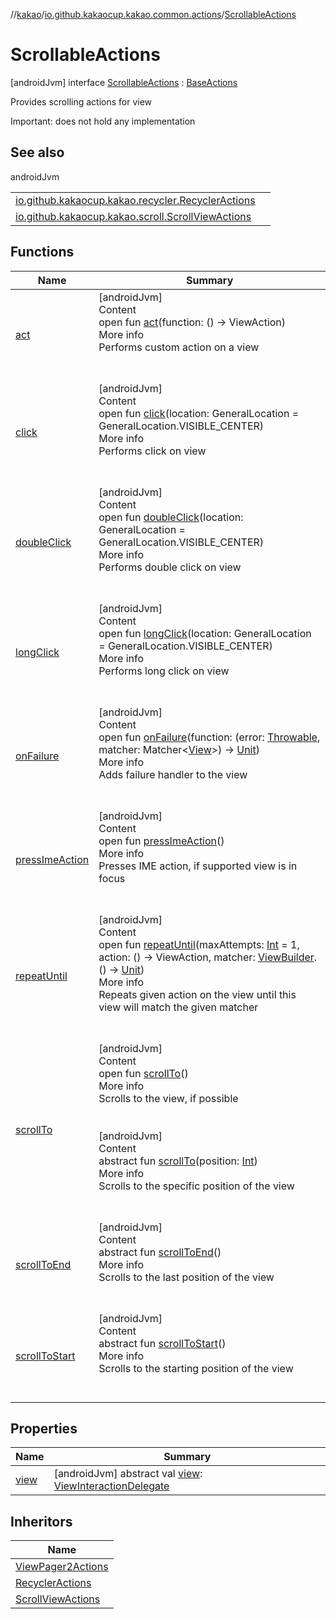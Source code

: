 //[kakao](../../../index.md)/[io.github.kakaocup.kakao.common.actions](../index.md)/[ScrollableActions](index.md)



# ScrollableActions  
 [androidJvm] interface [ScrollableActions](index.md) : [BaseActions](../-base-actions/index.md)

Provides scrolling actions for view



Important: does not hold any implementation

   


## See also  
  
androidJvm  
  
| | |
|---|---|
| <a name="io.github.kakaocup.kakao.common.actions/ScrollableActions///PointingToDeclaration/"></a>[io.github.kakaocup.kakao.recycler.RecyclerActions](../../io.github.kakaocup.kakao.recycler/-recycler-actions/index.md)| <a name="io.github.kakaocup.kakao.common.actions/ScrollableActions///PointingToDeclaration/"></a>|
| <a name="io.github.kakaocup.kakao.common.actions/ScrollableActions///PointingToDeclaration/"></a>[io.github.kakaocup.kakao.scroll.ScrollViewActions](../../io.github.kakaocup.kakao.scroll/-scroll-view-actions/index.md)| <a name="io.github.kakaocup.kakao.common.actions/ScrollableActions///PointingToDeclaration/"></a>|
  


## Functions  
  
|  Name |  Summary | 
|---|---|
| <a name="io.github.kakaocup.kakao.common.actions/BaseActions/act/#kotlin.Function0[androidx.test.espresso.ViewAction]/PointingToDeclaration/"></a>[act](../-base-actions/act.md)| <a name="io.github.kakaocup.kakao.common.actions/BaseActions/act/#kotlin.Function0[androidx.test.espresso.ViewAction]/PointingToDeclaration/"></a>[androidJvm]  <br>Content  <br>open fun [act](../-base-actions/act.md)(function: () -> ViewAction)  <br>More info  <br>Performs custom action on a view  <br><br><br>|
| <a name="io.github.kakaocup.kakao.common.actions/BaseActions/click/#androidx.test.espresso.action.GeneralLocation/PointingToDeclaration/"></a>[click](../-base-actions/click.md)| <a name="io.github.kakaocup.kakao.common.actions/BaseActions/click/#androidx.test.espresso.action.GeneralLocation/PointingToDeclaration/"></a>[androidJvm]  <br>Content  <br>open fun [click](../-base-actions/click.md)(location: GeneralLocation = GeneralLocation.VISIBLE_CENTER)  <br>More info  <br>Performs click on view  <br><br><br>|
| <a name="io.github.kakaocup.kakao.common.actions/BaseActions/doubleClick/#androidx.test.espresso.action.GeneralLocation/PointingToDeclaration/"></a>[doubleClick](../-base-actions/double-click.md)| <a name="io.github.kakaocup.kakao.common.actions/BaseActions/doubleClick/#androidx.test.espresso.action.GeneralLocation/PointingToDeclaration/"></a>[androidJvm]  <br>Content  <br>open fun [doubleClick](../-base-actions/double-click.md)(location: GeneralLocation = GeneralLocation.VISIBLE_CENTER)  <br>More info  <br>Performs double click on view  <br><br><br>|
| <a name="io.github.kakaocup.kakao.common.actions/BaseActions/longClick/#androidx.test.espresso.action.GeneralLocation/PointingToDeclaration/"></a>[longClick](../-base-actions/long-click.md)| <a name="io.github.kakaocup.kakao.common.actions/BaseActions/longClick/#androidx.test.espresso.action.GeneralLocation/PointingToDeclaration/"></a>[androidJvm]  <br>Content  <br>open fun [longClick](../-base-actions/long-click.md)(location: GeneralLocation = GeneralLocation.VISIBLE_CENTER)  <br>More info  <br>Performs long click on view  <br><br><br>|
| <a name="io.github.kakaocup.kakao.common.actions/BaseActions/onFailure/#kotlin.Function2[kotlin.Throwable,org.hamcrest.Matcher[android.view.View],kotlin.Unit]/PointingToDeclaration/"></a>[onFailure](../-base-actions/on-failure.md)| <a name="io.github.kakaocup.kakao.common.actions/BaseActions/onFailure/#kotlin.Function2[kotlin.Throwable,org.hamcrest.Matcher[android.view.View],kotlin.Unit]/PointingToDeclaration/"></a>[androidJvm]  <br>Content  <br>open fun [onFailure](../-base-actions/on-failure.md)(function: (error: [Throwable](https://kotlinlang.org/api/latest/jvm/stdlib/kotlin/-throwable/index.html), matcher: Matcher<[View](https://developer.android.com/reference/kotlin/android/view/View.html)>) -> [Unit](https://kotlinlang.org/api/latest/jvm/stdlib/kotlin/-unit/index.html))  <br>More info  <br>Adds failure handler to the view  <br><br><br>|
| <a name="io.github.kakaocup.kakao.common.actions/BaseActions/pressImeAction/#/PointingToDeclaration/"></a>[pressImeAction](../-base-actions/press-ime-action.md)| <a name="io.github.kakaocup.kakao.common.actions/BaseActions/pressImeAction/#/PointingToDeclaration/"></a>[androidJvm]  <br>Content  <br>open fun [pressImeAction](../-base-actions/press-ime-action.md)()  <br>More info  <br>Presses IME action, if supported view is in focus  <br><br><br>|
| <a name="io.github.kakaocup.kakao.common.actions/BaseActions/repeatUntil/#kotlin.Int#kotlin.Function0[androidx.test.espresso.ViewAction]#kotlin.Function1[io.github.kakaocup.kakao.common.builders.ViewBuilder,kotlin.Unit]/PointingToDeclaration/"></a>[repeatUntil](../-base-actions/repeat-until.md)| <a name="io.github.kakaocup.kakao.common.actions/BaseActions/repeatUntil/#kotlin.Int#kotlin.Function0[androidx.test.espresso.ViewAction]#kotlin.Function1[io.github.kakaocup.kakao.common.builders.ViewBuilder,kotlin.Unit]/PointingToDeclaration/"></a>[androidJvm]  <br>Content  <br>open fun [repeatUntil](../-base-actions/repeat-until.md)(maxAttempts: [Int](https://kotlinlang.org/api/latest/jvm/stdlib/kotlin/-int/index.html) = 1, action: () -> ViewAction, matcher: [ViewBuilder](../../io.github.kakaocup.kakao.common.builders/-view-builder/index.md).() -> [Unit](https://kotlinlang.org/api/latest/jvm/stdlib/kotlin/-unit/index.html))  <br>More info  <br>Repeats given action on the view until this view will match the given matcher  <br><br><br>|
| <a name="io.github.kakaocup.kakao.common.actions/BaseActions/scrollTo/#/PointingToDeclaration/"></a>[scrollTo](../-base-actions/scroll-to.md)| <a name="io.github.kakaocup.kakao.common.actions/BaseActions/scrollTo/#/PointingToDeclaration/"></a>[androidJvm]  <br>Content  <br>open fun [scrollTo](../-base-actions/scroll-to.md)()  <br>More info  <br>Scrolls to the view, if possible  <br><br><br>[androidJvm]  <br>Content  <br>abstract fun [scrollTo](scroll-to.md)(position: [Int](https://kotlinlang.org/api/latest/jvm/stdlib/kotlin/-int/index.html))  <br>More info  <br>Scrolls to the specific position of the view  <br><br><br>|
| <a name="io.github.kakaocup.kakao.common.actions/ScrollableActions/scrollToEnd/#/PointingToDeclaration/"></a>[scrollToEnd](scroll-to-end.md)| <a name="io.github.kakaocup.kakao.common.actions/ScrollableActions/scrollToEnd/#/PointingToDeclaration/"></a>[androidJvm]  <br>Content  <br>abstract fun [scrollToEnd](scroll-to-end.md)()  <br>More info  <br>Scrolls to the last position of the view  <br><br><br>|
| <a name="io.github.kakaocup.kakao.common.actions/ScrollableActions/scrollToStart/#/PointingToDeclaration/"></a>[scrollToStart](scroll-to-start.md)| <a name="io.github.kakaocup.kakao.common.actions/ScrollableActions/scrollToStart/#/PointingToDeclaration/"></a>[androidJvm]  <br>Content  <br>abstract fun [scrollToStart](scroll-to-start.md)()  <br>More info  <br>Scrolls to the starting position of the view  <br><br><br>|


## Properties  
  
|  Name |  Summary | 
|---|---|
| <a name="io.github.kakaocup.kakao.common.actions/ScrollableActions/view/#/PointingToDeclaration/"></a>[view](index.md#930847877%2FProperties%2F34310170)| <a name="io.github.kakaocup.kakao.common.actions/ScrollableActions/view/#/PointingToDeclaration/"></a> [androidJvm] abstract val [view](index.md#930847877%2FProperties%2F34310170): [ViewInteractionDelegate](../../io.github.kakaocup.kakao.delegate/-view-interaction-delegate/index.md)   <br>|


## Inheritors  
  
|  Name | 
|---|
| <a name="io.github.kakaocup.kakao.pager2/ViewPager2Actions///PointingToDeclaration/"></a>[ViewPager2Actions](../../io.github.kakaocup.kakao.pager2/-view-pager2-actions/index.md)|
| <a name="io.github.kakaocup.kakao.recycler/RecyclerActions///PointingToDeclaration/"></a>[RecyclerActions](../../io.github.kakaocup.kakao.recycler/-recycler-actions/index.md)|
| <a name="io.github.kakaocup.kakao.scroll/ScrollViewActions///PointingToDeclaration/"></a>[ScrollViewActions](../../io.github.kakaocup.kakao.scroll/-scroll-view-actions/index.md)|

